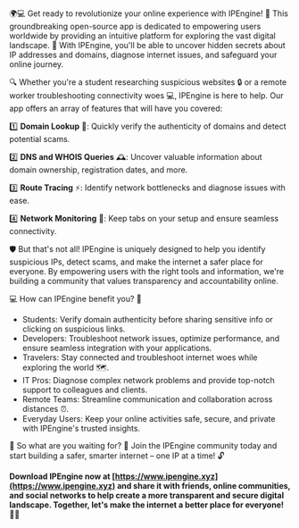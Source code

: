 🌍💻 Get ready to revolutionize your online experience with IPEngine! 🚀 This groundbreaking open-source app is dedicated to empowering users worldwide by providing an intuitive platform for exploring the vast digital landscape. 📡 With IPEngine, you'll be able to uncover hidden secrets about IP addresses and domains, diagnose internet issues, and safeguard your online journey.

🔍 Whether you're a student researching suspicious websites 🔒 or a remote worker troubleshooting connectivity woes 💻, IPEngine is here to help. Our app offers an array of features that will have you covered:

1️⃣ **Domain Lookup** 🔎: Quickly verify the authenticity of domains and detect potential scams.

2️⃣ **DNS and WHOIS Queries** 🕰️: Uncover valuable information about domain ownership, registration dates, and more.

3️⃣ **Route Tracing** ⚡️: Identify network bottlenecks and diagnose issues with ease.

4️⃣ **Network Monitoring** 🔧: Keep tabs on your setup and ensure seamless connectivity.

🛡️ But that's not all! IPEngine is uniquely designed to help you identify suspicious IPs, detect scams, and make the internet a safer place for everyone. By empowering users with the right tools and information, we're building a community that values transparency and accountability online.

💻 How can IPEngine benefit you? 🤔

* Students: Verify domain authenticity before sharing sensitive info or clicking on suspicious links.
* Developers: Troubleshoot network issues, optimize performance, and ensure seamless integration with your applications.
* Travelers: Stay connected and troubleshoot internet woes while exploring the world 🗺️.
* IT Pros: Diagnose complex network problems and provide top-notch support to colleagues and clients.
* Remote Teams: Streamline communication and collaboration across distances ⏰.
* Everyday Users: Keep your online activities safe, secure, and private with IPEngine's trusted insights.

🌟 So what are you waiting for? 🎉 Join the IPEngine community today and start building a safer, smarter internet – one IP at a time! 🔓

**Download IPEngine now at [https://www.ipengine.xyz](https://www.ipengine.xyz) and share it with friends, online communities, and social networks to help create a more transparent and secure digital landscape. Together, let's make the internet a better place for everyone! 🌟💪**